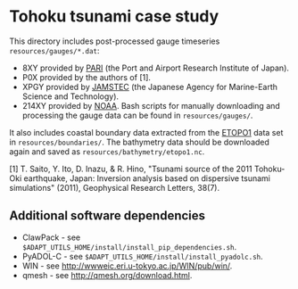 # Tohoku tsunami case study

This directory includes post-processed gauge timeseries `resources/gauges/*.dat`:
  * 8XY provided by [PARI][PARI] (the Port and Airport Research Institute of Japan). 
  * P0X provided by the authors of [1].
  * XPGY provided by [JAMSTEC][JAMSTEC] (the Japanese Agency for Marine-Earth Science and Technology).
  * 214XY provided by [NOAA][NOAA].
Bash scripts for manually downloading and processing the gauge data can be found in `resources/gauges/`.


It also includes coastal boundary data extracted from the [ETOPO1][ETOPO1] data set in `resources/boundaries/`.
The bathymetry data should be downloaded again and saved as `resources/bathymetry/etopo1.nc`.


[1] T. Saito, Y. Ito, D. Inazu, & R. Hino, "Tsunami source of the 2011 Tohoku‐Oki earthquake,
    Japan: Inversion analysis based on dispersive tsunami simulations" (2011), Geophysical Research
    Letters, 38(7).

## Additional software dependencies

  * ClawPack - see `$ADAPT_UTILS_HOME/install/install_pip_dependencies.sh`.
  * PyADOL-C - see `$ADAPT_UTILS_HOME/install/install_pyadolc.sh`.
  * WIN - see http://wwweic.eri.u-tokyo.ac.jp/WIN/pub/win/.
  * qmesh - see http://qmesh.org/download.html.

[NOAA]: https://www.ngdc.noaa.gov/mgg/global "NOAA"
[PARI]: https://www.pari.go.jp/en/ "PARI"
[JAMSTEC]: http://www.jamstec.go.jp/scdc/top_e.html "JAMSTEC"
[DART]: https://www.ndbc.noaa.gov "DART"
[ETOPO1]: https://www.ngdc.noaa.gov/mgg/global/relief/ETOPO1/data/bedrock/grid_registered/netcdf/ "ETOPO1"
